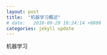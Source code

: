```yaml
---
layout: post
title:  "机器学习概述"
# date:   2018-09-29 18:24:14 +0800
categories: jekyll update
---
```

机器学习